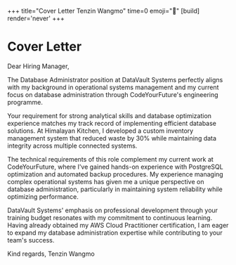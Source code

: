 +++
title="Cover Letter Tenzin Wangmo"
time=0
emoji="📝"
[build]
render='never'
+++

# Cover Letter

Dear Hiring Manager,

The Database Administrator position at DataVault Systems perfectly aligns with my background in operational systems management and my current focus on database administration through CodeYourFuture's engineering programme.

Your requirement for strong analytical skills and database optimization experience matches my track record of implementing efficient database solutions. At Himalayan Kitchen, I developed a custom inventory management system that reduced waste by 30% while maintaining data integrity across multiple connected systems.

The technical requirements of this role complement my current work at CodeYourFuture, where I've gained hands-on experience with PostgreSQL optimization and automated backup procedures. My experience managing complex operational systems has given me a unique perspective on database administration, particularly in maintaining system reliability while optimizing performance.

DataVault Systems' emphasis on professional development through your training budget resonates with my commitment to continuous learning. Having already obtained my AWS Cloud Practitioner certification, I am eager to expand my database administration expertise while contributing to your team's success.

Kind regards,
Tenzin Wangmo
